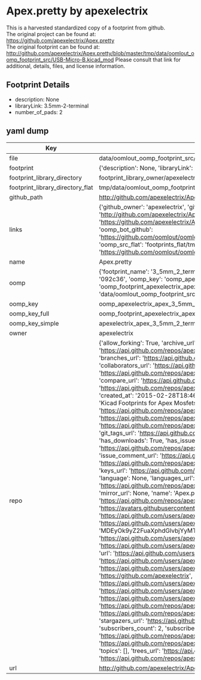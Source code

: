 # Apex.pretty by apexelectrix  
This is a harvested standardized copy of a footprint from github.  
The original project can be found at:  
https://github.com/apexelectrix/Apex.pretty  
The original footprint can be found at:
http://github.com/apexelectrix/Apex.pretty/blob/master/tmp/data/oomlout_oomp_footprint_src/USB-Micro-B.kicad_mod
Please consult that link for additional, details, files, and license information.  
## Footprint Details
* description: None  
* libraryLink: 3.5mm-2-terminal  
* number_of_pads: 2  
## yaml dump  
| Key | Value |  
| --- | --- |  
| file | data/oomlout_oomp_footprint_src/Apex.pretty/3.5mm-2-terminal.kicad_mod |  
| footprint | {'description': None, 'libraryLink': '3.5mm-2-terminal', 'number_of_pads': 2} |  
| footprint_library_directory | footprint_library_owner/apexelectrix_Apex.pretty |  
| footprint_library_directory_flat | tmp/data/oomlout_oomp_footprint_src/footprints_flat/apexelectrix_apex_3_5mm_2_terminal/working |  
| github_path | http://github.com/apexelectrix/Apex.pretty/blob/master/tmp/data/oomlout_oomp_footprint_src/3.5mm-2-terminal.kicad_mod |  
| links | {'github_owner': 'apexelectrix', 'github_repo_name': 'Apex.pretty', 'github_src': 'http://github.com/apexelectrix/Apex.pretty/blob/master/tmp/data/oomlout_oomp_footprint_src/USB-Micro-B.kicad_mod', 'github_src_repo': 'https://github.com/apexelectrix/Apex.pretty', 'oomp_bot': 'tmp/data/oomlout_oomp_footprint_src/footprints/apexelectrix_apex_3_5mm_2_terminal/working', 'oomp_bot_github': 'https://github.com/oomlout/oomlout_oomp_footprint_bot/tree/main/tmp/data/oomlout_oomp_footprint_src/footprints/apexelectrix_apex_3_5mm_2_terminal/working', 'oomp_src_flat': 'footprints_flat/tmp/data/oomlout_oomp_footprint_src/footprints_flat/apexelectrix_apex_3_5mm_2_terminal/working', 'oomp_src_flat_github': 'https://github.com/oomlout/oomlout_oomp_footprint_src/tree/main/tmp/data/oomlout_oomp_footprint_src/footprints_flat/apexelectrix_apex_3_5mm_2_terminal/working'} |  
| name | Apex.pretty |  
| oomp | {'footprint_name': '3_5mm_2_terminal', 'library_name': 'apex', 'md5': '092c36e666f353d186e81d0f31442bea', 'md5_10': '092c36e666', 'md5_5': '092c3', 'md5_6': '092c36', 'oomp_key': 'oomp_apexelectrix_apex_3_5mm_2_terminal', 'oomp_key_extra': 'oomp_footprint_apexelectrix_apex_3_5mm_2_terminal', 'oomp_key_full': 'oomp_footprint_apexelectrix_apex_3_5mm_2_terminal_092c36', 'oomp_key_simple': 'apexelectrix_apex_3_5mm_2_terminal', 'original_filename': 'data/oomlout_oomp_footprint_src/Apex.pretty/3.5mm-2-terminal.kicad_mod', 'owner_name': 'apexelectrix'} |  
| oomp_key | oomp_apexelectrix_apex_3_5mm_2_terminal |  
| oomp_key_full | oomp_footprint_apexelectrix_apex_3_5mm_2_terminal |  
| oomp_key_simple | apexelectrix_apex_3_5mm_2_terminal |  
| owner | apexelectrix |  
| repo | {'allow_forking': True, 'archive_url': 'https://api.github.com/repos/apexelectrix/Apex.pretty/{archive_format}{/ref}', 'archived': False, 'assignees_url': 'https://api.github.com/repos/apexelectrix/Apex.pretty/assignees{/user}', 'blobs_url': 'https://api.github.com/repos/apexelectrix/Apex.pretty/git/blobs{/sha}', 'branches_url': 'https://api.github.com/repos/apexelectrix/Apex.pretty/branches{/branch}', 'clone_url': 'https://github.com/apexelectrix/Apex.pretty.git', 'collaborators_url': 'https://api.github.com/repos/apexelectrix/Apex.pretty/collaborators{/collaborator}', 'comments_url': 'https://api.github.com/repos/apexelectrix/Apex.pretty/comments{/number}', 'commits_url': 'https://api.github.com/repos/apexelectrix/Apex.pretty/commits{/sha}', 'compare_url': 'https://api.github.com/repos/apexelectrix/Apex.pretty/compare/{base}...{head}', 'contents_url': 'https://api.github.com/repos/apexelectrix/Apex.pretty/contents/{+path}', 'contributors_url': 'https://api.github.com/repos/apexelectrix/Apex.pretty/contributors', 'created_at': '2015-02-28T18:46:13Z', 'default_branch': 'master', 'deployments_url': 'https://api.github.com/repos/apexelectrix/Apex.pretty/deployments', 'description': 'Kicad Footprints for Apex Mosfets', 'disabled': False, 'downloads_url': 'https://api.github.com/repos/apexelectrix/Apex.pretty/downloads', 'events_url': 'https://api.github.com/repos/apexelectrix/Apex.pretty/events', 'fork': False, 'forks': 0, 'forks_count': 0, 'forks_url': 'https://api.github.com/repos/apexelectrix/Apex.pretty/forks', 'full_name': 'apexelectrix/Apex.pretty', 'git_commits_url': 'https://api.github.com/repos/apexelectrix/Apex.pretty/git/commits{/sha}', 'git_refs_url': 'https://api.github.com/repos/apexelectrix/Apex.pretty/git/refs{/sha}', 'git_tags_url': 'https://api.github.com/repos/apexelectrix/Apex.pretty/git/tags{/sha}', 'git_url': 'git://github.com/apexelectrix/Apex.pretty.git', 'has_discussions': False, 'has_downloads': True, 'has_issues': True, 'has_pages': False, 'has_projects': True, 'has_wiki': True, 'homepage': None, 'hooks_url': 'https://api.github.com/repos/apexelectrix/Apex.pretty/hooks', 'html_url': 'https://github.com/apexelectrix/Apex.pretty', 'id': 31472369, 'is_template': False, 'issue_comment_url': 'https://api.github.com/repos/apexelectrix/Apex.pretty/issues/comments{/number}', 'issue_events_url': 'https://api.github.com/repos/apexelectrix/Apex.pretty/issues/events{/number}', 'issues_url': 'https://api.github.com/repos/apexelectrix/Apex.pretty/issues{/number}', 'keys_url': 'https://api.github.com/repos/apexelectrix/Apex.pretty/keys{/key_id}', 'labels_url': 'https://api.github.com/repos/apexelectrix/Apex.pretty/labels{/name}', 'language': None, 'languages_url': 'https://api.github.com/repos/apexelectrix/Apex.pretty/languages', 'license': None, 'merges_url': 'https://api.github.com/repos/apexelectrix/Apex.pretty/merges', 'milestones_url': 'https://api.github.com/repos/apexelectrix/Apex.pretty/milestones{/number}', 'mirror_url': None, 'name': 'Apex.pretty', 'network_count': 0, 'node_id': 'MDEwOlJlcG9zaXRvcnkzMTQ3MjM2OQ==', 'notifications_url': 'https://api.github.com/repos/apexelectrix/Apex.pretty/notifications{?since,all,participating}', 'open_issues': 0, 'open_issues_count': 0, 'organization': {'avatar_url': 'https://avatars.githubusercontent.com/u/6211642?v=4', 'events_url': 'https://api.github.com/users/apexelectrix/events{/privacy}', 'followers_url': 'https://api.github.com/users/apexelectrix/followers', 'following_url': 'https://api.github.com/users/apexelectrix/following{/other_user}', 'gists_url': 'https://api.github.com/users/apexelectrix/gists{/gist_id}', 'gravatar_id': '', 'html_url': 'https://github.com/apexelectrix', 'id': 6211642, 'login': 'apexelectrix', 'node_id': 'MDEyOk9yZ2FuaXphdGlvbjYyMTE2NDI=', 'organizations_url': 'https://api.github.com/users/apexelectrix/orgs', 'received_events_url': 'https://api.github.com/users/apexelectrix/received_events', 'repos_url': 'https://api.github.com/users/apexelectrix/repos', 'site_admin': False, 'starred_url': 'https://api.github.com/users/apexelectrix/starred{/owner}{/repo}', 'subscriptions_url': 'https://api.github.com/users/apexelectrix/subscriptions', 'type': 'Organization', 'url': 'https://api.github.com/users/apexelectrix'}, 'owner': {'avatar_url': 'https://avatars.githubusercontent.com/u/6211642?v=4', 'events_url': 'https://api.github.com/users/apexelectrix/events{/privacy}', 'followers_url': 'https://api.github.com/users/apexelectrix/followers', 'following_url': 'https://api.github.com/users/apexelectrix/following{/other_user}', 'gists_url': 'https://api.github.com/users/apexelectrix/gists{/gist_id}', 'gravatar_id': '', 'html_url': 'https://github.com/apexelectrix', 'id': 6211642, 'login': 'apexelectrix', 'node_id': 'MDEyOk9yZ2FuaXphdGlvbjYyMTE2NDI=', 'organizations_url': 'https://api.github.com/users/apexelectrix/orgs', 'received_events_url': 'https://api.github.com/users/apexelectrix/received_events', 'repos_url': 'https://api.github.com/users/apexelectrix/repos', 'site_admin': False, 'starred_url': 'https://api.github.com/users/apexelectrix/starred{/owner}{/repo}', 'subscriptions_url': 'https://api.github.com/users/apexelectrix/subscriptions', 'type': 'Organization', 'url': 'https://api.github.com/users/apexelectrix'}, 'private': False, 'pulls_url': 'https://api.github.com/repos/apexelectrix/Apex.pretty/pulls{/number}', 'pushed_at': '2015-03-09T02:52:33Z', 'releases_url': 'https://api.github.com/repos/apexelectrix/Apex.pretty/releases{/id}', 'size': 148, 'ssh_url': 'git@github.com:apexelectrix/Apex.pretty.git', 'stargazers_count': 0, 'stargazers_url': 'https://api.github.com/repos/apexelectrix/Apex.pretty/stargazers', 'statuses_url': 'https://api.github.com/repos/apexelectrix/Apex.pretty/statuses/{sha}', 'subscribers_count': 2, 'subscribers_url': 'https://api.github.com/repos/apexelectrix/Apex.pretty/subscribers', 'subscription_url': 'https://api.github.com/repos/apexelectrix/Apex.pretty/subscription', 'svn_url': 'https://github.com/apexelectrix/Apex.pretty', 'tags_url': 'https://api.github.com/repos/apexelectrix/Apex.pretty/tags', 'teams_url': 'https://api.github.com/repos/apexelectrix/Apex.pretty/teams', 'temp_clone_token': None, 'topics': [], 'trees_url': 'https://api.github.com/repos/apexelectrix/Apex.pretty/git/trees{/sha}', 'updated_at': '2015-02-28T18:46:13Z', 'url': 'https://api.github.com/repos/apexelectrix/Apex.pretty', 'visibility': 'public', 'watchers': 0, 'watchers_count': 0, 'web_commit_signoff_required': False} |  
| url | http://github.com/apexelectrix/Apex.pretty |  

